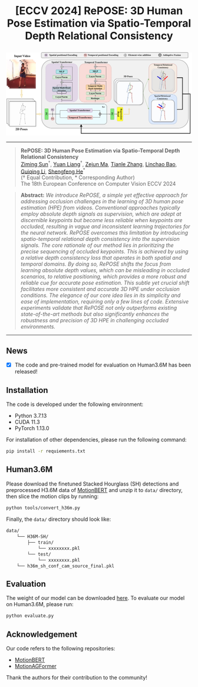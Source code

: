  # <p align=center> [ECCV 2024] RePOSE: 3D Human Pose Estimation via Spatio-Temporal Depth Relational Consistency</p>

<div align=center>
<img src="pics/architecture.jpg" width="1080">
</div>


---
>**RePOSE: 3D Human Pose Estimation via Spatio-Temporal Depth Relational Consistency**<br>  [Ziming Sun](https://orcid.org/0009-0001-8515-9189)<sup>†</sup>, [Yuan Liang](https://orcid.org/0000-0002-0942-9781)<sup>†</sup>, [Zejun Ma](https://orcid.org/0009-0002-9536-5231), [Tianle Zhang](https://orcid.org/0009-0009-4467-5863), [Linchao Bao](https://orcid.org/0000-0001-9543-3754), [Guiqing Li](https://orcid.org/0000-0002-4598-1522), [Shengfeng He](http://www.shengfenghe.com/)<sup>*</sup> <br>
(† Equal Contribution, * Corresponding Author)<br>
>The 18th European Conference on Computer Vision ECCV 2024

> **Abstract:** *We introduce RePOSE, a simple yet effective approach for addressing occlusion challenges in the learning of 3D human pose estimation (HPE) from videos. Conventional approaches typically employ absolute depth signals as supervision, which are adept at discernible keypoints but become less reliable when keypoints are occluded, resulting in vague and inconsistent learning trajectories for the neural network. RePOSE overcomes this limitation by introducing spatio-temporal relational depth consistency into the supervision signals. The core rationale of our method lies in prioritizing the precise sequencing of occluded keypoints. This is achieved by using a relative depth consistency loss that operates in both spatial and temporal domains. By doing so, RePOSE shifts the focus from learning absolute depth values, which can be misleading in occluded scenarios, to relative positioning, which provides a more robust and reliable cue for accurate pose estimation. This subtle yet crucial shift facilitates more consistent and accurate 3D HPE under occlusion conditions. The elegance of our core idea lies in its simplicity and ease of implementation, requiring only a few lines of code. Extensive experiments validate that RePOSE not only outperforms existing state-of-the-art methods but also significantly enhances the robustness and precision of 3D HPE in challenging occluded environments.*
---

## News

- [x] The code and pre-trained model for evaluation on Human3.6M has been released!

## Installation

The code is developed under the following environment:

- Python 3.7.13
- CUDA 11.3
- PyTorch 1.13.0

For installation of other dependencies, please run the following command:

```bash
pip install -r requiements.txt
```

## Human3.6M

Please download the finetuned Stacked Hourglass (SH) detections and preprocessed H3.6M data of [MotionBERT](https://github.com/Walter0807/MotionBERT/blob/main/docs/pose3d.md) and unzip it to `data/` directory, then slice the motion clips by running:

```bash
python tools/convert_h36m.py
```

Finally, the `data/` directory should look like:

```
data/
    └── H36M-SH/
        ├── train/
            └── xxxxxxxx.pkl
        └── test/
            └── xxxxxxxx.pkl
    └── h36m_sh_conf_cam_source_final.pkl
```

## Evaluation

The weight of our model can be downloaded [here](https://1drv.ms/u/c/e463a6dc4da8a598/Ee_2p5w1qmNAlP-YBRtGqdQB6PBCdnh8oPyShoNZOvdgfw). To evaluate our model on Human3.6M, please run:

```bash
python evaluate.py
```

## Acknowledgement

Our code refers to the following repositories:

- [MotionBERT](https://github.com/Walter0807/MotionBERT)
- [MotionAGFormer](https://github.com/TaatiTeam/MotionAGFormer)

Thank the authors for their contribution to the community!
